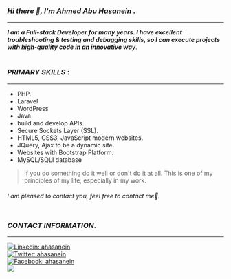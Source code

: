 ### __***Hi there 👋, I'm Ahmed Abu Hasanein***__ .
---
***I am a Full-stack Developer for many years. I have excellent troubleshooting & testing and debugging skills, so I can execute projects with high-quality code in an innovative way***.<br /><br />

### ___**PRIMARY SKILLS**___ :
---
- PHP.
- Laravel
- WordPress 
- Java
- build and develop APIs.
- Secure Sockets Layer (SSL).
- HTML5, CSS3, JavaScript modern websites.
- JQuery, Ajax to be a dynamic site.
- Websites with Bootstrap Platform.
- MySQL/SQLI database

>If you do something do it well or don't do it at all. This is one of my principles of my life, especially in my work.

###### *I am pleased to contact you, feel free to contact me*🤝.<br /><br />

### ___**CONTACT INFORMATION**___.
---
[![Linkedin: ahasanein](https://img.shields.io/badge/-AhmedAbuHasanein-blue?style=flat-square&logo=Linkedin&logoColor=white&link=https://www.linkedin.com/in/ahmedabuhasanein/)](https://www.linkedin.com/in/ahmedabuhasanein/)<br />
[![Twitter: ahasanein](https://img.shields.io/badge/-Ahmedahasanein-blue?style=flat-square&logo=Twitter&logoColor=white&link=https://twitter.com/ahmedahasanein)](https://twitter.com/ahmedahasanein)<br />
[![Facebook: ahasanein](https://img.shields.io/badge/-Ahmedahasanein-blue?style=flat-square&logo=Facebook&logoColor=white&link=https://www.facebook.com/ahmedahasanein/)](https://www.facebook.com/ahmedahasanein/)<br />
[![](https://img.shields.io/badge/Gmail-Eng.Ahmed-orange)](mailto:ahmed.ahasanein@gmail.com
)



<!--
**AhmadHassanain/AhmadHassanain** is a ✨ _special_ ✨ repository because its `README.md` (this file) appears on your GitHub profile.

Here are some ideas to get you started:

- 🔭 I’m currently working on ...
- 🌱 I’m currently learning ...
- 👯 I’m looking to collaborate on ...
- 🤔 I’m looking for help with ...
- 💬 Ask me about ...
- 📫 How to reach me: ...
- 😄 Pronouns: ...
- ⚡ Fun fact: ...
-->
